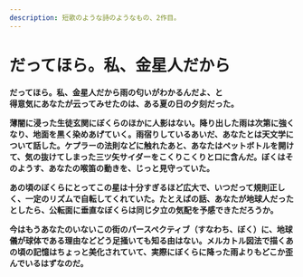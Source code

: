 ```yaml
---
description: 短歌のような詩のようなもの、2作目。
---
```


# だってほら。私、金星人だから

**だってほら。私、金星人だから雨の匂いがわかるんだよ、と  
得意気にあなたが云ってみせたのは、ある夏の日の夕刻だった。**

**薄闇に浸った生徒玄関にぼくらのほかに人影はない。降り出した雨は次第に強くなり、地面を黒く染めあげていく。雨宿りしているあいだ、あなたとは天文学について話した。ケプラーの法則などに触れたあと、あなたはペットボトルを開けて、気の抜けてしまった三ツ矢サイダーをこくりこくりと口に含んだ。ぼくはそのようす、あなたの喉笛の動きを、じっと見守っていた。**

**あの頃のぼくらにとってこの星は十分すぎるほど広大で、いつだって規則正しく、一定のリズムで自転してくれていた。たとえばの話、あなたが地球人だったとしたら、公転面に垂直なぼくらは同じ夕立の気配を予感できただろうか。**

**今はもうあなたのいないこの街のパースペクティブ（すなわち、ぼく）に、地球儀が球体である理由などどう足掻いても知る由はない。メルカトル図法で描くあの頃の記憶はちょっと美化されていて、実際にぼくらに降った雨よりもどこか歪んでいるはずなのだ。**  


